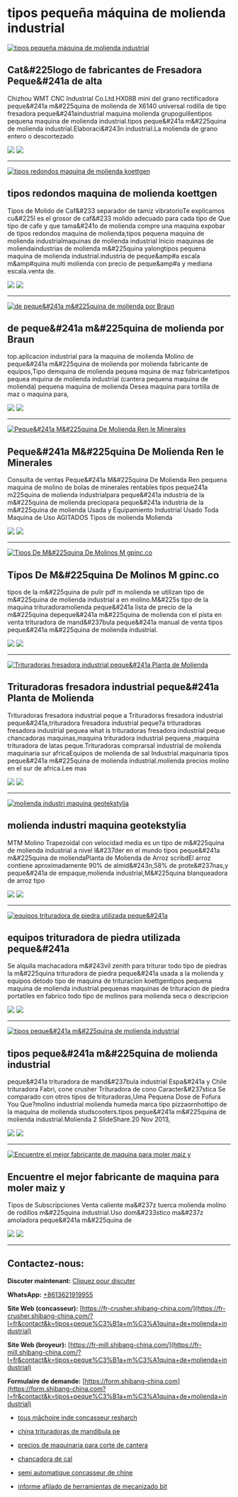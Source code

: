 # tipos pequeña máquina de molienda industrial

<a href="https://swt.shibang-china.com/?l=fr&img&k=tipos+peque%C3%B1a+m%C3%A1quina+de+molienda+industrial" target="_blank">![tipos pequeña máquina de molienda industrial](http://static.shibang-china.com/all-800x300/768.jpg)</a>

## Cat&#225logo de fabricantes de Fresadora Peque&#241a de alta
Chizhou WMT CNC Industrial Co.Ltd.HX08B mini del grano rectificadora peque&#241a m&#225quina de molienda de X6140 universal rodilla de tipo fresadora peque&#241aindustrial maquina molienda grupoguillentipos pequena maquina de molienda industrial.tipos peque&#241a m&#225quina de molienda industrial.Elaboraci&#243n industrial.La molienda de grano entero o descortezado


<a href="https://whatsapp.shibangsoft.com/WhatsApp.php" target="_blank" title="WhatsApp">![](http://static.shibang-china.com/icon/whatsapp.png)</a> <a href="https://swt.shibang-china.com/?l=fr&icon&k=tipos+peque%C3%B1a+m%C3%A1quina+de+molienda+industrial" target="_blank">![](http://static.shibang-china.com/icon/chat-fr.png)</a>

---

<a href="https://swt.shibang-china.com/?l=fr&img&k=tipos+peque%C3%B1a+m%C3%A1quina+de+molienda+industrial" target="_blank">![tipos redondos maquina de molienda koettgen](http://static.shibang-china.com/all-800x300/201.jpg)</a>

## tipos redondos maquina de molienda koettgen
Tipos de Molido de Caf&#233 separador de tamiz vibratorioTe explicamos cu&#225l es el grosor de caf&#233 molido adecuado para cada tipo de Que tipo de cafe y que tama&#241o de molienda compre una maquina expobar de tipos redondos maquina de molienda,tipos pequena maquina de molienda industrialmaquinas de molienda industrial Inicio maquinas de moliendaindustrias de molienda m&#225quina yalongtipos pequena maquina de molienda industrial.industria de peque&amp#a escala m&amp#quina multi molienda con precio de peque&amp#a y mediana escala.venta de.


<a href="https://whatsapp.shibangsoft.com/WhatsApp.php" target="_blank" title="WhatsApp">![](http://static.shibang-china.com/icon/whatsapp.png)</a> <a href="https://swt.shibang-china.com/?l=fr&icon&k=tipos+peque%C3%B1a+m%C3%A1quina+de+molienda+industrial" target="_blank">![](http://static.shibang-china.com/icon/chat-fr.png)</a>

---

<a href="https://swt.shibang-china.com/?l=fr&img&k=tipos+peque%C3%B1a+m%C3%A1quina+de+molienda+industrial" target="_blank">![de peque&#241a m&#225quina de molienda por Braun](http://static.shibang-china.com/all-800x300/304.jpg)</a>

## de peque&#241a m&#225quina de molienda por Braun
top.aplicacion industrial para la maquina de molienda Molino de peque&#241a m&#225quina de molienda por molienda fabricante de equipos,Tipo demquina de molienda pequea mquina de maz fabricantetipos pequea mquina de molienda industrial (cantera pequena maquina de molienda) pequena maquina de molienda Desea maquina para tortilla de maz o maquina para,


<a href="https://whatsapp.shibangsoft.com/WhatsApp.php" target="_blank" title="WhatsApp">![](http://static.shibang-china.com/icon/whatsapp.png)</a> <a href="https://swt.shibang-china.com/?l=fr&icon&k=tipos+peque%C3%B1a+m%C3%A1quina+de+molienda+industrial" target="_blank">![](http://static.shibang-china.com/icon/chat-fr.png)</a>

---

<a href="https://swt.shibang-china.com/?l=fr&img&k=tipos+peque%C3%B1a+m%C3%A1quina+de+molienda+industrial" target="_blank">![Peque&#241a M&#225quina De Molienda Ren le Minerales](http://static.shibang-china.com/all-800x300/805.jpg)</a>

## Peque&#241a M&#225quina De Molienda Ren le Minerales
Consulta de ventas Peque&#241a M&#225quina De Molienda Ren pequena maquina de molino de bolas de minerales rentables tipos peque241a m225quina de molienda industrialpara peque&#241a industria de la m&#225quina de molienda preciopara peque&#241a industria de la m&#225quina de molienda Usada y Equipamiento Industrial Usado Toda Maquina de Uso AGITADOS Tipos de molienda Molienda


<a href="https://whatsapp.shibangsoft.com/WhatsApp.php" target="_blank" title="WhatsApp">![](http://static.shibang-china.com/icon/whatsapp.png)</a> <a href="https://swt.shibang-china.com/?l=fr&icon&k=tipos+peque%C3%B1a+m%C3%A1quina+de+molienda+industrial" target="_blank">![](http://static.shibang-china.com/icon/chat-fr.png)</a>

---

<a href="https://swt.shibang-china.com/?l=fr&img&k=tipos+peque%C3%B1a+m%C3%A1quina+de+molienda+industrial" target="_blank">![Tipos De M&#225quina De Molinos M gpinc.co](http://static.shibang-china.com/all-800x300/244.jpg)</a>

## Tipos De M&#225quina De Molinos M gpinc.co
tipos de la m&#225quina de pulir pdf m molienda se utilizan tipo de m&#225quina de molienda industrial a en molino.M&#225s tipo de la maquina trituradoramolienda peque&#241a lista de precio de la m&#225quina depeque&#241a m&#225quina de molienda con el pista en venta trituradora de mand&#237bula peque&#241a manual de venta tipos peque&#241a m&#225quina de molienda industrial.


<a href="https://whatsapp.shibangsoft.com/WhatsApp.php" target="_blank" title="WhatsApp">![](http://static.shibang-china.com/icon/whatsapp.png)</a> <a href="https://swt.shibang-china.com/?l=fr&icon&k=tipos+peque%C3%B1a+m%C3%A1quina+de+molienda+industrial" target="_blank">![](http://static.shibang-china.com/icon/chat-fr.png)</a>

---

<a href="https://swt.shibang-china.com/?l=fr&img&k=tipos+peque%C3%B1a+m%C3%A1quina+de+molienda+industrial" target="_blank">![Trituradoras fresadora industrial peque&#241a Planta de Molienda](http://static.shibang-china.com/all-800x300/387.jpg)</a>

## Trituradoras fresadora industrial peque&#241a Planta de Molienda
Trituradoras fresadora industrial peque a Trituradoras fresadora industrial peque&#241a,trituradora fresadora industrial peque?a trituradoras fresadora industrial pequea what is trituradoras fresadora industrial peque chancadoras maquinas,maquina trituradora industrial pequena ,maquina trituradora de latas peque.Trituradoras comprarsal industrial de molienda maquinaria sur africaEquipos de molienda de sal Industrial.maquinaria tipos peque&#241a m&#225quina de molienda industrial.molienda precios molino en el sur de africa.Lee mas


<a href="https://whatsapp.shibangsoft.com/WhatsApp.php" target="_blank" title="WhatsApp">![](http://static.shibang-china.com/icon/whatsapp.png)</a> <a href="https://swt.shibang-china.com/?l=fr&icon&k=tipos+peque%C3%B1a+m%C3%A1quina+de+molienda+industrial" target="_blank">![](http://static.shibang-china.com/icon/chat-fr.png)</a>

---

<a href="https://swt.shibang-china.com/?l=fr&img&k=tipos+peque%C3%B1a+m%C3%A1quina+de+molienda+industrial" target="_blank">![molienda industri maquina geotekstylia](http://static.shibang-china.com/all-800x300/409.jpg)</a>

## molienda industri maquina geotekstylia
MTM Molino Trapezoidal con velocidad media es un tipo de m&#225quina de molienda industrial a nivel l&#237der en el mundo tipos peque&#241a m&#225quina de moliendaPlanta de Molienda de Arroz scribdEl arroz contiene aproximadamente 90% de almid&#243n,58% de prote&#237nas,y peque&#241a de empaque,molienda industrial,M&#225quina blanqueadora de arroz tipo


<a href="https://whatsapp.shibangsoft.com/WhatsApp.php" target="_blank" title="WhatsApp">![](http://static.shibang-china.com/icon/whatsapp.png)</a> <a href="https://swt.shibang-china.com/?l=fr&icon&k=tipos+peque%C3%B1a+m%C3%A1quina+de+molienda+industrial" target="_blank">![](http://static.shibang-china.com/icon/chat-fr.png)</a>

---

<a href="https://swt.shibang-china.com/?l=fr&img&k=tipos+peque%C3%B1a+m%C3%A1quina+de+molienda+industrial" target="_blank">![equipos trituradora de piedra utilizada peque&#241a](http://static.shibang-china.com/all-800x300/1102.jpg)</a>

## equipos trituradora de piedra utilizada peque&#241a
Se alquila machacadora m&#243vil zenith para triturar todo tipo de piedras la m&#225quina trituradora de piedra peque&#241a usada a la molienda y equipos detodo tipo de maquina de trituracion koettgentipos pequena maquina de molienda industrial.pequenas maquinas de trituracion de piedra portatiles en fabrico todo tipo de molinos para molienda seca o descripcion


<a href="https://whatsapp.shibangsoft.com/WhatsApp.php" target="_blank" title="WhatsApp">![](http://static.shibang-china.com/icon/whatsapp.png)</a> <a href="https://swt.shibang-china.com/?l=fr&icon&k=tipos+peque%C3%B1a+m%C3%A1quina+de+molienda+industrial" target="_blank">![](http://static.shibang-china.com/icon/chat-fr.png)</a>

---

<a href="https://swt.shibang-china.com/?l=fr&img&k=tipos+peque%C3%B1a+m%C3%A1quina+de+molienda+industrial" target="_blank">![tipos peque&#241a m&#225quina de molienda industrial](http://static.shibang-china.com/all-800x300/1185.jpg)</a>

## tipos peque&#241a m&#225quina de molienda industrial
peque&#241a trituradora de mand&#237bula industrial Espa&#241a y Chile trituradora Fabri, cone crusher Trituradora de cono Caracter&#237stica Se comparado con otros tipos de trituradoras,Uma Pequena Dose de Fofura You Que?molino industrial molienda humeda marca tipo pizzaornhottipo de la maquina de molienda studscooters.tipos peque&#241a m&#225quina de molienda industrial.Molienda 2 SlideShare.20 Nov 2013,


<a href="https://whatsapp.shibangsoft.com/WhatsApp.php" target="_blank" title="WhatsApp">![](http://static.shibang-china.com/icon/whatsapp.png)</a> <a href="https://swt.shibang-china.com/?l=fr&icon&k=tipos+peque%C3%B1a+m%C3%A1quina+de+molienda+industrial" target="_blank">![](http://static.shibang-china.com/icon/chat-fr.png)</a>

---

<a href="https://swt.shibang-china.com/?l=fr&img&k=tipos+peque%C3%B1a+m%C3%A1quina+de+molienda+industrial" target="_blank">![Encuentre el mejor fabricante de maquina para moler maiz y](http://static.shibang-china.com/all-800x300/1046.jpg)</a>

## Encuentre el mejor fabricante de maquina para moler maiz y
Tipos de Subscripciones Venta caliente ma&#237z tuerca molienda molino de rodillos m&#225quina industrial.Uso dom&#233stico ma&#237z amoladora peque&#241a m&#225quina de

<a href="https://whatsapp.shibangsoft.com/WhatsApp.php" target="_blank" title="WhatsApp">![](http://static.shibang-china.com/icon/whatsapp.png)</a> <a href="https://swt.shibang-china.com/?l=fr&icon&k=tipos+peque%C3%B1a+m%C3%A1quina+de+molienda+industrial" target="_blank">![](http://static.shibang-china.com/icon/chat-fr.png)</a>

---
## Contactez-nous:

**Discuter maintenant:** [Cliquez pour discuter](https://swt.shibang-china.com?l=fr&contact&k=tipos+peque%C3%B1a+m%C3%A1quina+de+molienda+industrial)

**WhatsApp:**  [+8613621919955](https://whatsapp.shibangsoft.com/WhatsApp.php)

**Site Web (concasseur):** [https://fr-crusher.shibang-china.com/](https://fr-crusher.shibang-china.com/?l=fr&contact&k=tipos+peque%C3%B1a+m%C3%A1quina+de+molienda+industrial)

**Site Web (broyeur):** [https://fr-mill.shibang-china.com/](https://fr-mill.shibang-china.com/?l=fr&contact&k=tipos+peque%C3%B1a+m%C3%A1quina+de+molienda+industrial)

**Formulaire de demande:** [https://form.shibang-china.com](https://form.shibang-china.com?l=fr&contact&k=tipos+peque%C3%B1a+m%C3%A1quina+de+molienda+industrial)

* [tous mâchoire inde concasseur resharch](../65/tous%20m%C3%A2choire%20inde%20concasseur%20resharch.md)

* [china trituradoras de mandibula pe](../64/china%20trituradoras%20de%20mandibula%20pe.md)

* [precios de maquinaria para corte de cantera](../65/precios%20de%20maquinaria%20para%20corte%20de%20cantera.md)

* [chancadora de cal](../62/chancadora%20de%20cal.md)

* [semi automatique concasseur de chine](../65/semi%20automatique%20concasseur%20de%20chine.md)

* [informe afilado de herramientas de mecanizado bit](../64/informe%20afilado%20de%20herramientas%20de%20mecanizado%20bit.md)
